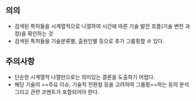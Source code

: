 ## 의의
- 검색된 특허들을 시계열적으로 나열하여 시간에 따른 기술 발전 흐름(기술 변천 과정)을 확인하는 것
- 검색된 특허들을 기술분류별, 출원인별 등으로 추가 그룹핑할 수 있다.

## 주의사항
- 단순한 시계열적 나열만으로는 의미있는 결론을 도출하기 어렵다.
- 해당 기술의 ==주요 이슈, 기술적 전환점 등을 고려하여 그룹핑==하는 등의 분석 그리고 관련 코멘트가 포함되어야 한다.

